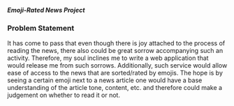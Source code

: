 ***Emoji-Rated News Project***

### Problem Statement
It has come to pass that even though there is joy attached to the process of reading the news,
 there also could be great sorrow accompanying such an activity. 
 Therefore, my soul inclines me to write a web application that would release me from such sorrows. 
 Additionally, such service would allow ease of access to the news that are sorted/rated by emojis.
 The hope is by seeing a certain emoji next to a news article one would have a base understanding of the article tone,
 content, etc. and therefore could make a judgement on whether to read it or not.


